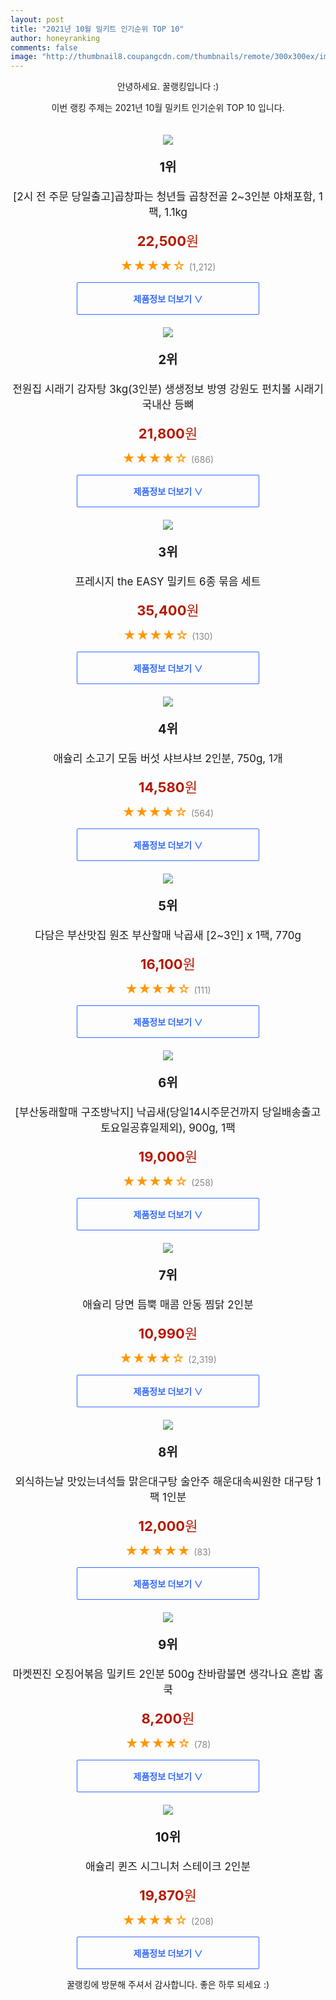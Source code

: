 ```yaml
--- 
layout: post 
title: "2021년 10월 밀키트 인기순위 TOP 10" 
author: honeyranking 
comments: false 
image: "http://thumbnail8.coupangcdn.com/thumbnails/remote/300x300ex/image/vendor_inventory/9c03/a5adca255e63040cf48e99f209d0d84f5a8f364ff41f3ce48f77a78a219d.jpg" 
--- 
```

<p style="text-align: center;">안녕하세요. 꿀랭킹입니다 :)</p> <p style="text-align: center;">이번 랭킹 주제는 2021년 10월 밀키트 인기순위 TOP 10 입니다.</p><center><img src="http://thumbnail8.coupangcdn.com/thumbnails/remote/300x300ex/image/vendor_inventory/9c03/a5adca255e63040cf48e99f209d0d84f5a8f364ff41f3ce48f77a78a219d.jpg" style="margin-top:20px" /></center> <p style="text-align: center; font-size: 20px"><b>1위</b></p> <p style="text-align: center; font-size: 17px">[2시 전 주문 당일출고]곱창파는 청년들 곱창전골 2~3인분 야채포함, 1팩, 1.1kg</p> <p style="text-align: center;"><span style="color: #b61800; font-size: 22px;"><b>22,500</b>원</span></p> <p style="text-align: center;"><span style="color: #ff9600; font-size: 20px;">★★★★☆ </span><span style="color: #878787;">(1,212)</span></p> <center><a href="https://coupa.ng/b9alhO"> <div style="font-size: 14px; display: inline-block; padding: 15px 90px; color: #346aff; border-radius: 2px; border: 1px solid #346aff; cursor: pointer;"><b>제품정보 더보기 &or;</b></div> </a></center><center><img src="http://thumbnail8.coupangcdn.com/thumbnails/remote/300x300ex/image/vendor_inventory/1ccb/0c1dca0ec449ef262e2f2b74419900ea9377cda4af975224432f0db1664b.jpg" style="margin-top:20px" /></center> <p style="text-align: center; font-size: 20px"><b>2위</b></p> <p style="text-align: center; font-size: 17px">전원집 시래기 감자탕 3kg(3인분) 생생정보 방영 강원도 펀치볼 시래기 국내산 등뼈</p> <p style="text-align: center;"><span style="color: #b61800; font-size: 22px;"><b>21,800</b>원</span></p> <p style="text-align: center;"><span style="color: #ff9600; font-size: 20px;">★★★★☆ </span><span style="color: #878787;">(686)</span></p> <center><a href="https://coupa.ng/b9alhP"> <div style="font-size: 14px; display: inline-block; padding: 15px 90px; color: #346aff; border-radius: 2px; border: 1px solid #346aff; cursor: pointer;"><b>제품정보 더보기 &or;</b></div> </a></center><center><img src="http://thumbnail7.coupangcdn.com/thumbnails/remote/300x300ex/image/vendor_inventory/23f1/fb9842b1368ea22a75b6922391b86c039ef3551f155de5644397cb6b0af4.jpg" style="margin-top:20px" /></center> <p style="text-align: center; font-size: 20px"><b>3위</b></p> <p style="text-align: center; font-size: 17px">프레시지 the EASY 밀키트 6종 묶음 세트</p> <p style="text-align: center;"><span style="color: #b61800; font-size: 22px;"><b>35,400</b>원</span></p> <p style="text-align: center;"><span style="color: #ff9600; font-size: 20px;">★★★★☆ </span><span style="color: #878787;">(130)</span></p> <center><a href="https://coupa.ng/b9alhR"> <div style="font-size: 14px; display: inline-block; padding: 15px 90px; color: #346aff; border-radius: 2px; border: 1px solid #346aff; cursor: pointer;"><b>제품정보 더보기 &or;</b></div> </a></center><center><img src="http://thumbnail9.coupangcdn.com/thumbnails/remote/300x300ex/image/vendor_inventory/2c66/663b35b5dcd3d5672b8ff2666d80a389d9e666063d00ba7e188e322452d7.jpg" style="margin-top:20px" /></center> <p style="text-align: center; font-size: 20px"><b>4위</b></p> <p style="text-align: center; font-size: 17px">애슐리 소고기 모둠 버섯 샤브샤브 2인분, 750g, 1개</p> <p style="text-align: center;"><span style="color: #b61800; font-size: 22px;"><b>14,580</b>원</span></p> <p style="text-align: center;"><span style="color: #ff9600; font-size: 20px;">★★★★☆ </span><span style="color: #878787;">(564)</span></p> <center><a href="https://coupa.ng/b9alhT"> <div style="font-size: 14px; display: inline-block; padding: 15px 90px; color: #346aff; border-radius: 2px; border: 1px solid #346aff; cursor: pointer;"><b>제품정보 더보기 &or;</b></div> </a></center><center><img src="http://thumbnail8.coupangcdn.com/thumbnails/remote/300x300ex/image/vendor_inventory/316e/f0818d5abb714cb125a7da68e646eea3330d8b6e1d3720c3d72179239bc6.jpg" style="margin-top:20px" /></center> <p style="text-align: center; font-size: 20px"><b>5위</b></p> <p style="text-align: center; font-size: 17px">다담은 부산맛집 원조 부산할매 낙곱새 [2~3인] x 1팩, 770g</p> <p style="text-align: center;"><span style="color: #b61800; font-size: 22px;"><b>16,100</b>원</span></p> <p style="text-align: center;"><span style="color: #ff9600; font-size: 20px;">★★★★☆ </span><span style="color: #878787;">(111)</span></p> <center><a href=""> <div style="font-size: 14px; display: inline-block; padding: 15px 90px; color: #346aff; border-radius: 2px; border: 1px solid #346aff; cursor: pointer;"><b>제품정보 더보기 &or;</b></div> </a></center><center><img src="http://thumbnail8.coupangcdn.com/thumbnails/remote/300x300ex/image/vendor_inventory/70b5/f986dcf7d4e6629dbc6524bda4d0a7c24569824090c34cd77c95a8c2f3b6.jpg" style="margin-top:20px" /></center> <p style="text-align: center; font-size: 20px"><b>6위</b></p> <p style="text-align: center; font-size: 17px">[부산동래할매 구조방낙지] 낙곱새(당일14시주문건까지 당일배송출고 토요일공휴일제외), 900g, 1팩</p> <p style="text-align: center;"><span style="color: #b61800; font-size: 22px;"><b>19,000</b>원</span></p> <p style="text-align: center;"><span style="color: #ff9600; font-size: 20px;">★★★★☆ </span><span style="color: #878787;">(258)</span></p> <center><a href="https://coupa.ng/b9alhV"> <div style="font-size: 14px; display: inline-block; padding: 15px 90px; color: #346aff; border-radius: 2px; border: 1px solid #346aff; cursor: pointer;"><b>제품정보 더보기 &or;</b></div> </a></center><center><img src="http://thumbnail7.coupangcdn.com/thumbnails/remote/300x300ex/image/vendor_inventory/9658/b8d86dd3c7593dd800c5eb17e74902dce2536116737604a550efcb503f30.jpg" style="margin-top:20px" /></center> <p style="text-align: center; font-size: 20px"><b>7위</b></p> <p style="text-align: center; font-size: 17px">애슐리 당면 듬뿍 매콤 안동 찜닭 2인분</p> <p style="text-align: center;"><span style="color: #b61800; font-size: 22px;"><b>10,990</b>원</span></p> <p style="text-align: center;"><span style="color: #ff9600; font-size: 20px;">★★★★☆ </span><span style="color: #878787;">(2,319)</span></p> <center><a href="https://coupa.ng/b9alhY"> <div style="font-size: 14px; display: inline-block; padding: 15px 90px; color: #346aff; border-radius: 2px; border: 1px solid #346aff; cursor: pointer;"><b>제품정보 더보기 &or;</b></div> </a></center><center><img src="http://thumbnail10.coupangcdn.com/thumbnails/remote/300x300ex/image/vendor_inventory/62f3/274acb2a62ef7a9819280eab4c4ff2f5897fd5b9424318a42ece4c5c1e23.jpg" style="margin-top:20px" /></center> <p style="text-align: center; font-size: 20px"><b>8위</b></p> <p style="text-align: center; font-size: 17px">외식하는날 맛있는녀석들 맑은대구탕 술안주 해운대속씨원한 대구탕 1팩 1인분</p> <p style="text-align: center;"><span style="color: #b61800; font-size: 22px;"><b>12,000</b>원</span></p> <p style="text-align: center;"><span style="color: #ff9600; font-size: 20px;">★★★★★ </span><span style="color: #878787;">(83)</span></p> <center><a href="https://coupa.ng/b9alh0"> <div style="font-size: 14px; display: inline-block; padding: 15px 90px; color: #346aff; border-radius: 2px; border: 1px solid #346aff; cursor: pointer;"><b>제품정보 더보기 &or;</b></div> </a></center><center><img src="http://thumbnail6.coupangcdn.com/thumbnails/remote/300x300ex/image/vendor_inventory/acd5/9dacfff4eddeb5c16638ce3d372c0011ed23b6d0e4779d37fcf93627b6b1.jpg" style="margin-top:20px" /></center> <p style="text-align: center; font-size: 20px"><b>9위</b></p> <p style="text-align: center; font-size: 17px">마켓찐진 오징어볶음 밀키트 2인분 500g 찬바람불면 생각나요 혼밥 홈쿡</p> <p style="text-align: center;"><span style="color: #b61800; font-size: 22px;"><b>8,200</b>원</span></p> <p style="text-align: center;"><span style="color: #ff9600; font-size: 20px;">★★★★☆ </span><span style="color: #878787;">(78)</span></p> <center><a href="https://coupa.ng/b9alh2"> <div style="font-size: 14px; display: inline-block; padding: 15px 90px; color: #346aff; border-radius: 2px; border: 1px solid #346aff; cursor: pointer;"><b>제품정보 더보기 &or;</b></div> </a></center><center><img src="http://thumbnail8.coupangcdn.com/thumbnails/remote/300x300ex/image/vendor_inventory/4773/53d9212e9408b28a01fbe744295be44803f4563025aa107da2bf7d664d63.png" style="margin-top:20px" /></center> <p style="text-align: center; font-size: 20px"><b>10위</b></p> <p style="text-align: center; font-size: 17px">애슐리 퀸즈 시그니처 스테이크 2인분</p> <p style="text-align: center;"><span style="color: #b61800; font-size: 22px;"><b>19,870</b>원</span></p> <p style="text-align: center;"><span style="color: #ff9600; font-size: 20px;">★★★★☆ </span><span style="color: #878787;">(208)</span></p> <center><a href=""> <div style="font-size: 14px; display: inline-block; padding: 15px 90px; color: #346aff; border-radius: 2px; border: 1px solid #346aff; cursor: pointer;"><b>제품정보 더보기 &or;</b></div> </a></center> <p style="text-align: center;">꿀랭킹에 방문해 주셔서 감사합니다. 좋은 하루 되세요 :)</p>
